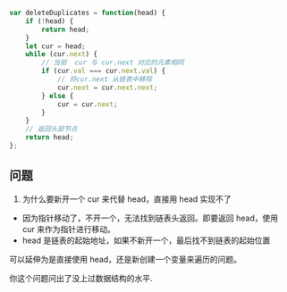 ```js
var deleteDuplicates = function(head) {
    if (!head) {
        return head;
    }
    let cur = head;
    while (cur.next) {
        // 当前  cur 与 cur.next 对应的元素相同
        if (cur.val === cur.next.val) {
            // 将cur.next 从链表中移除
            cur.next = cur.next.next;
        } else {
            cur = cur.next;
        }
    }
    // 返回头部节点
    return head;
};
```

## 问题

1. 为什么要新开一个 cur 来代替 head，直接用 head 实现不了

-   因为指针移动了，不开一个，无法找到链表头返回。即要返回 head，使用 cur 来作为指针进行移动。
-   head 是链表的起始地址，如果不新开一个，最后找不到链表的起始位置

可以延伸为是直接使用 head，还是新创建一个变量来遍历的问题。

你这个问题问出了没上过数据结构的水平.
